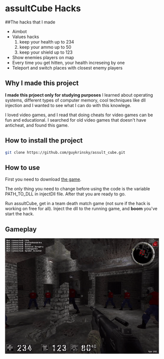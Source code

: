 # assultCube Hacks

##The hacks that I made
* Aimbot
* Values hacks
	1. keep your health up to 234
	2. keep your ammo up to 50
	3. keep your shield up to 123
* Show enemies players on map
* Every time you get hitten, your health increseing by one
* Teleport and switch places with closest enemy players

## Why I made this project
**I made this prjoect only for studying purposes**
I learned about operating systems, different types of computer memory, cool techniques like dll injection 
and I wanted to see what I can do with this knowlege.

I loved video games, and I read that doing cheats for video games can be fun and educational.
I searched for old video games that doesn't have anticheat, and found this game.

## How to install the project
```bash
git clone https://github.com/guykrinsky/assult_cube.git
```

## How to use
First you need to download [the game](https://assault.cubers.net/download.html).

The only thing you need to change before using the code is the variable PATH_TO_DLL in injectDll file.
After that you are ready to go.

Run assultCube, get in a team death match game (not sure if the hack is working on free for all).
Inject the dll to the running game, and **boom** you've start the hack.

## Gameplay
![gameplay of the hack](Gameplay.gif)